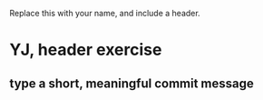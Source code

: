 Replace this with your name, and include a header.
# YJ, header exercise 
## type a short, meaningful commit message
